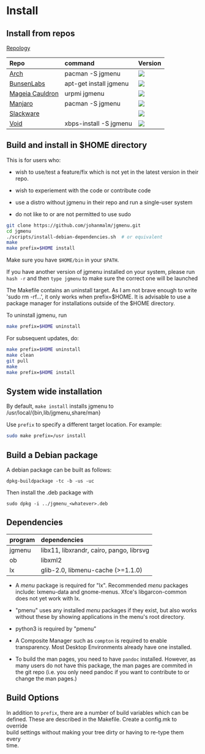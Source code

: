 Install
=======

Install from repos
------------------

[Repology](https://repology.org/metapackage/jgmenu/versions)

| Repo                                                                                              | command                | Version
| :---                                                                                              | :---                   | :---
| [Arch](https://www.archlinux.org/packages/community/x86_64/jgmenu/)                               | pacman -S jgmenu       | ![](https://repology.org/badge/version-only-for-repo/arch/jgmenu.svg)
| [BunsenLabs](http://eu.pkg.bunsenlabs.org/debian/pool/main/j/jgmenu/)                             | apt-get install jgmenu | ![](https://repology.org/badge/version-only-for-repo/bunsenlabs_jessie_backports/jgmenu.svg)
| [Mageia Cauldron](http://madb.mageia.org/package/show/application/0/release/cauldron/name/jgmenu) | urpmi jgmenu           | ![](https://repology.org/badge/version-only-for-repo/mageia_cauldron/jgmenu.svg)
| [Manjaro]()                                                                                       | pacman -S jgmenu       | ![](https://repology.org/badge/version-for-repo/manjaro_stable/jgmenu.svg)
| [Slackware](https://slackbuilds.org/repository/14.2/desktop/jgmenu/)                              |                        | ![](https://repology.org/badge/version-only-for-repo/slackbuilds/jgmenu.svg)
| [Void](https://github.com/void-linux/void-packages/tree/master/srcpkgs/jgmenu)                    | xbps-install -S jgmenu | ![](https://repology.org/badge/version-only-for-repo/void_x86_64/jgmenu.svg)

Build and install in $HOME directory
------------------------------------

This is for users who:

  - wish to use/test a feature/fix which is not yet in the latest version
    in their repo.

  - wish to experiement with the code or contribute code

  - use a distro without jgmenu in their repo and run a single-user
    system

  - do not like to or are not permitted to use sudo

```bash
git clone https://github.com/johanmalm/jgmenu.git
cd jgmenu
./scripts/install-debian-dependencies.sh  # or equivalent
make
make prefix=$HOME install
```

Make sure you have `$HOME/bin` in your `$PATH`.

If you have another version of jgmenu installed on your system, please
run `hash -r` and then `type jgmenu` to make sure the correct one will
be launched

The Makefile contains an uninstall target. As I am not brave enough to
write 'sudo rm -rf...', it only works when prefix=$HOME. It is advisable
to use a package manager for installations outside of the $HOME
directory.

To uninstall jgmenu, run

```bash
make prefix=$HOME uninstall
```

For subsequent updates, do:

```bash
make prefix=$HOME uninstall
make clean
git pull
make
make prefix=$HOME install
```

System wide installation
------------------------

By default, `make install` installs jgmenu to  
/usr/local/{bin,lib/jgmenu,share/man}  

Use `prefix` to specify a different target location. For example: 

```bash
sudo make prefix=/usr install
```

Build a Debian package
----------------------

A debian package can be built as follows:

```
dpkg-buildpackage -tc -b -us -uc
```

Then install the .deb package with

```
sudo dpkg -i ../jgmenu_<whatever>.deb
```

Dependencies
------------

| program | dependencies                                |
| :---    | :---                                        |
| jgmenu  | libx11, libxrandr, cairo, pango, librsvg    |
| ob      | libxml2                                     |
| lx      | glib-2.0, libmenu-cache (>=1.1.0)           |


  - A *menu* package  is required for "lx".
    Recommended *menu* packages include: lxmenu-data and gnome-menus.
    Xfce's libgarcon-common does not yet work with lx.

  - "pmenu" uses any installed *menu* packages if they exist, but also
    works without these by showing applications in the menu's root
    directory.

  - python3 is required by "pmenu"

  - A Composite Manager such as `compton` is required to enable transparency.
    Most Desktop Environments already have one installed.

  - To build the man pages, you need to have `pandoc` installed. However, as
    many users do not have this package, the man pages are commited in the git
    repo (i.e. you only need pandoc if you want to contribute to or change the
    man pages.)

Build Options
-------------

In addition to `prefix`, there are a number of build variables which can be  
defined. These are described in the Makefile. Create a config.mk to override  
build settings without making your tree dirty or having to re-type them every  
time.
